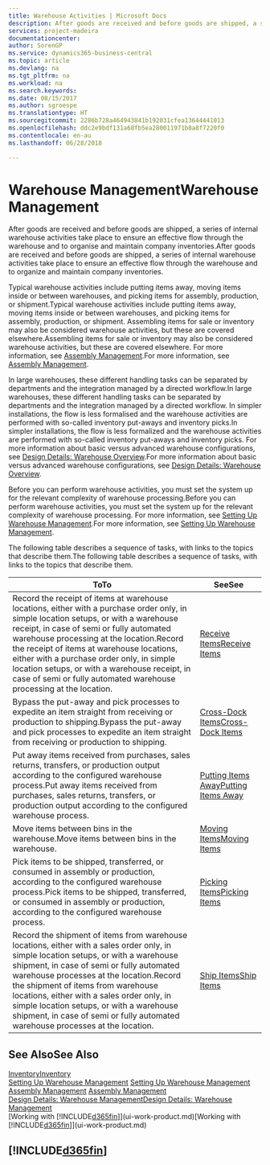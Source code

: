 ```yaml
---
title: Warehouse Activities | Microsoft Docs
description: After goods are received and before goods are shipped, a series of internal warehouse activities take place to ensure an effective flow through the warehouse and to organise and maintain company inventories.
services: project-madeira
documentationcenter: 
author: SorenGP
ms.service: dynamics365-business-central
ms.topic: article
ms.devlang: na
ms.tgt_pltfrm: na
ms.workload: na
ms.search.keywords: 
ms.date: 08/15/2017
ms.author: sgroespe
ms.translationtype: HT
ms.sourcegitcommit: 2286b728a464943841b192031cfea13644441013
ms.openlocfilehash: ddc2e9bdf131a68fb5ea280011971b8a8f7220f0
ms.contentlocale: en-au
ms.lasthandoff: 06/28/2018

---
```

# <a name="warehouse-management"></a><span data-ttu-id="d3505-103">Warehouse Management</span><span class="sxs-lookup"><span data-stu-id="d3505-103">Warehouse Management</span></span>
<span data-ttu-id="d3505-104">After goods are received and before goods are shipped, a series of internal warehouse activities take place to ensure an effective flow through the warehouse and to organise and maintain company inventories.</span><span class="sxs-lookup"><span data-stu-id="d3505-104">After goods are received and before goods are shipped, a series of internal warehouse activities take place to ensure an effective flow through the warehouse and to organize and maintain company inventories.</span></span>

<span data-ttu-id="d3505-105">Typical warehouse activities include putting items away, moving items inside or between warehouses, and picking items for assembly, production, or shipment.</span><span class="sxs-lookup"><span data-stu-id="d3505-105">Typical warehouse activities include putting items away, moving items inside or between warehouses, and picking items for assembly, production, or shipment.</span></span> <span data-ttu-id="d3505-106">Assembling items for sale or inventory may also be considered warehouse activities, but these are covered elsewhere.</span><span class="sxs-lookup"><span data-stu-id="d3505-106">Assembling items for sale or inventory may also be considered warehouse activities, but these are covered elsewhere.</span></span> <span data-ttu-id="d3505-107">For more information, see [Assembly Management](assembly-assemble-items.md).</span><span class="sxs-lookup"><span data-stu-id="d3505-107">For more information, see [Assembly Management](assembly-assemble-items.md).</span></span>  

<span data-ttu-id="d3505-108">In large warehouses, these different handling tasks can be separated by departments and the integration managed by a directed workflow.</span><span class="sxs-lookup"><span data-stu-id="d3505-108">In large warehouses, these different handling tasks can be separated by departments and the integration managed by a directed workflow.</span></span> <span data-ttu-id="d3505-109">In simpler installations, the flow is less formalised and the warehouse activities are performed with so-called inventory put-aways and inventory picks.</span><span class="sxs-lookup"><span data-stu-id="d3505-109">In simpler installations, the flow is less formalized and the warehouse activities are performed with so-called inventory put-aways and inventory picks.</span></span> <span data-ttu-id="d3505-110">For more information about basic versus advanced warehouse configurations, see [Design Details: Warehouse Overview](design-details-warehouse-overview.md).</span><span class="sxs-lookup"><span data-stu-id="d3505-110">For more information about basic versus advanced warehouse configurations, see [Design Details: Warehouse Overview](design-details-warehouse-overview.md).</span></span>

<span data-ttu-id="d3505-111">Before you can perform warehouse activities, you must set the system up for the relevant complexity of warehouse processing.</span><span class="sxs-lookup"><span data-stu-id="d3505-111">Before you can perform warehouse activities, you must set the system up for the relevant complexity of warehouse processing.</span></span> <span data-ttu-id="d3505-112">For more information, see [Setting Up Warehouse Management](warehouse-setup-warehouse.md).</span><span class="sxs-lookup"><span data-stu-id="d3505-112">For more information, see [Setting Up Warehouse Management](warehouse-setup-warehouse.md).</span></span>

 <span data-ttu-id="d3505-113">The following table describes a sequence of tasks, with links to the topics that describe them.</span><span class="sxs-lookup"><span data-stu-id="d3505-113">The following table describes a sequence of tasks, with links to the topics that describe them.</span></span>   

|<span data-ttu-id="d3505-114">**To**</span><span class="sxs-lookup"><span data-stu-id="d3505-114">**To**</span></span>|<span data-ttu-id="d3505-115">**See**</span><span class="sxs-lookup"><span data-stu-id="d3505-115">**See**</span></span>|  
|------------|-------------|  
|<span data-ttu-id="d3505-116">Record the receipt of items at warehouse locations, either with a purchase order only, in simple location setups, or with a warehouse receipt, in case of semi or fully automated warehouse processing at the location.</span><span class="sxs-lookup"><span data-stu-id="d3505-116">Record the receipt of items at warehouse locations, either with a purchase order only, in simple location setups, or with a warehouse receipt, in case of semi or fully automated warehouse processing at the location.</span></span>|[<span data-ttu-id="d3505-117">Receive Items</span><span class="sxs-lookup"><span data-stu-id="d3505-117">Receive Items</span></span>](warehouse-how-receive-items.md)|
|<span data-ttu-id="d3505-118">Bypass the put-away and pick processes to expedite an item straight from receiving or production to shipping.</span><span class="sxs-lookup"><span data-stu-id="d3505-118">Bypass the put-away and pick processes to expedite an item straight from receiving or production to shipping.</span></span>|[<span data-ttu-id="d3505-119">Cross-Dock Items</span><span class="sxs-lookup"><span data-stu-id="d3505-119">Cross-Dock Items</span></span>](warehouse-how-to-cross-dock-items.md)|    
|<span data-ttu-id="d3505-120">Put away items received from purchases, sales returns, transfers, or production output according to the configured warehouse process.</span><span class="sxs-lookup"><span data-stu-id="d3505-120">Put away items received from purchases, sales returns, transfers, or production output according to the configured warehouse process.</span></span>|[<span data-ttu-id="d3505-121">Putting Items Away</span><span class="sxs-lookup"><span data-stu-id="d3505-121">Putting Items Away</span></span>](warehouse-put-away-items.md)|
|<span data-ttu-id="d3505-122">Move items between bins in the warehouse.</span><span class="sxs-lookup"><span data-stu-id="d3505-122">Move items between bins in the warehouse.</span></span>|[<span data-ttu-id="d3505-123">Moving Items</span><span class="sxs-lookup"><span data-stu-id="d3505-123">Moving Items</span></span>](warehouse-move-items.md)|
|<span data-ttu-id="d3505-124">Pick items to be shipped, transferred, or consumed in assembly or production, according to the configured warehouse process.</span><span class="sxs-lookup"><span data-stu-id="d3505-124">Pick items to be shipped, transferred, or consumed in assembly or production, according to the configured warehouse process.</span></span>|[<span data-ttu-id="d3505-125">Picking Items</span><span class="sxs-lookup"><span data-stu-id="d3505-125">Picking Items</span></span>](warehouse-pick-items.md)|
|<span data-ttu-id="d3505-126">Record the shipment of items from warehouse locations, either with a sales order only, in simple location setups, or with a warehouse shipment, in case of semi or fully automated warehouse processes at the location.</span><span class="sxs-lookup"><span data-stu-id="d3505-126">Record the shipment of items from warehouse locations, either with a sales order only, in simple location setups, or with a warehouse shipment, in case of semi or fully automated warehouse processes at the location.</span></span>|[<span data-ttu-id="d3505-127">Ship Items</span><span class="sxs-lookup"><span data-stu-id="d3505-127">Ship Items</span></span>](warehouse-how-ship-items.md)|  

## <a name="see-also"></a><span data-ttu-id="d3505-128">See Also</span><span class="sxs-lookup"><span data-stu-id="d3505-128">See Also</span></span>  
[<span data-ttu-id="d3505-129">Inventory</span><span class="sxs-lookup"><span data-stu-id="d3505-129">Inventory</span></span>](inventory-manage-inventory.md)  
<span data-ttu-id="d3505-130">[Setting Up Warehouse Management](warehouse-setup-warehouse.md)   </span><span class="sxs-lookup"><span data-stu-id="d3505-130">[Setting Up Warehouse Management](warehouse-setup-warehouse.md)   </span></span>  
<span data-ttu-id="d3505-131">[Assembly Management](assembly-assemble-items.md)  </span><span class="sxs-lookup"><span data-stu-id="d3505-131">[Assembly Management](assembly-assemble-items.md)  </span></span>  
[<span data-ttu-id="d3505-132">Design Details: Warehouse Management</span><span class="sxs-lookup"><span data-stu-id="d3505-132">Design Details: Warehouse Management</span></span>](design-details-warehouse-management.md)  
<span data-ttu-id="d3505-133">[Working with [!INCLUDE[d365fin](includes/d365fin_md.md)]](ui-work-product.md)</span><span class="sxs-lookup"><span data-stu-id="d3505-133">[Working with [!INCLUDE[d365fin](includes/d365fin_md.md)]](ui-work-product.md)</span></span>  

## [!INCLUDE[d365fin](includes/free_trial_md.md)]  
 

